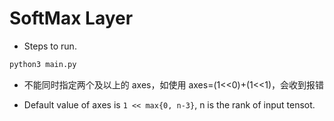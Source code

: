 # SoftMax Layer

+ Steps to run.

```bash
python3 main.py
```

+ 不能同时指定两个及以上的 axes，如使用 axes=(1<<0)+(1<<1)，会收到报错

+ Default value of axes is `1 << max{0, n-3}`, n is the rank of input tensot.
